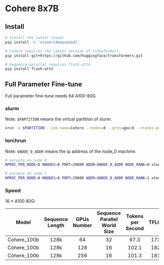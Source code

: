 # Cohere 8x7B

## Install

```bash
# Install the latest xtuner
pip install -U 'xtuner[deepspeed]'

# Cohere requires the latest version of transformers.
pip install git+https://github.com/huggingface/transformers.git

# Sequence parallel requires flash-attn
pip install flash-attn
```

## Full Parameter Fine-tune

Full parameter fine-tune needs 64 A100-80G

### slurm

Note: `$PARTITION` means the virtual partition of slurm.

```bash
srun -p $PARTITION --job-name=Cohere --nodes=8 --gres=gpu:8 --ntasks-per-node=8 xtuner train cohere_100b_128k_sp32 --deepspeed deepspeed_zero3 --launcher slurm
```

### torchrun

Note: `$NODE_0_ADDR` means the ip address of the node_0 machine.

```bash
# excuete on node 0
NPROC_PER_NODE=8 NNODES=8 PORT=29600 ADDR=$NODE_0_ADDR NODE_RANK=0 xtuner train cohere_100b_128k_sp32 --deepspeed deepspeed_zero3

# excuete on node 1
NPROC_PER_NODE=8 NNODES=8 PORT=29600 ADDR=$NODE_0_ADDR NODE_RANK=1 xtuner train cohere_100b_128k_sp32 --deepspeed deepspeed_zero3
```

### Speed

16 * A100 80G:

|    Model    | Sequence Length | GPUs Number | Sequence Parallel World Size | Tokens per Second | TFLOPs |
| :---------: | :-------------: | :---------: | :--------------------------: | :---------------: | :----: |
| Cohere_100b |      128k       |     64      |              32              |       97.3        | 173.4  |
| Cohere_100b |      128k       |     128     |              16              |       102.1       | 182.7  |
| Cohere_100b |      128k       |     256     |              16              |       101.3       | 181.3  |
